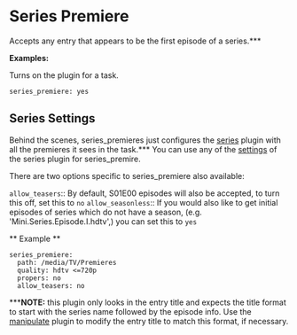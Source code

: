# Series Premiere

Accepts any entry that appears to be the first episode of a series.***

**Examples:**

Turns on the plugin for a task.
```
series_premiere: yes
```

## Series Settings

Behind the scenes, series_premieres just configures the [series](/Plugins/series) plugin with all the premieres it sees in the task.*** You can use any of the [settings](/Plugins/series#Settings) of the series plugin for series_premire.

There are two options specific to series_premiere also available:

 `allow_teasers`::
   By default, S01E00 episodes will also be accepted, to turn this off, set this to `no`
 `allow_seasonless`::
   If you would also like to get initial episodes of series which do not have a season, (e.g. 'Mini.Series.Episode.I.hdtv',) you can set this to `yes`

** Example **

```
series_premiere:
  path: /media/TV/Premieres
  quality: hdtv <=720p
  propers: no
  allow_teasers: no
```

*****NOTE:** this plugin only looks in the entry title and expects the title format to start with the series name followed by the episode info. Use the [manipulate](/Plugins/manipulate) plugin to modify the entry title to match this format, if necessary.